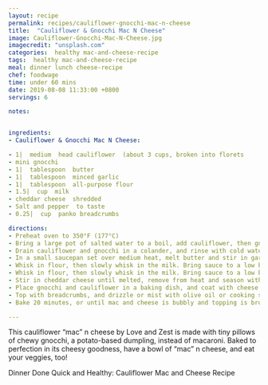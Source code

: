 ```yaml
---
layout: recipe
permalink: recipes/cauliflower-gnocchi-mac-n-cheese
title:  "Cauliflower & Gnocchi Mac N Cheese"
image: Cauliflower-Gnocchi-Mac-N-Cheese.jpg
imagecredit: "unsplash.com"
categories:  healthy mac-and-cheese-recipe
tags:  healthy mac-and-cheese-recipe
meal: dinner lunch cheese-recipe
chef: foodwage
time: under 60 mins
date: 2019-08-08 11:33:00 +0800
servings: 6

notes:


ingredients:
- Cauliflower & Gnocchi Mac N Cheese:

- 1|  medium  head cauliflower  (about 3 cups, broken into florets
- mini gnocchi
- 1|  tablespoon  butter
- 1|  tablespoon  minced garlic
- 1|  tablespoon  all-purpose flour
- 1.5|  cup  milk
- cheddar cheese  shredded
- Salt and pepper  to taste
- 0.25|  cup  panko breadcrumbs

directions:
- Preheat oven to 350°F (177°C)
- Bring a large pot of salted water to a boil, add cauliflower, then gnocchi. Cook until gnocchi float to the top.
- Drain cauliflower and gnocchi in a colander, and rinse with cold water. Set aside.
- In a small saucepan set over medium heat, melt butter and stir in garlic. Cook until aromatic.
- Whisk in flour, then slowly whisk in the milk. Bring sauce to a low boil to thicken.
- Whisk in flour, then slowly whisk in the milk. Bring sauce to a low boil to thicken.
- Stir in cheddar cheese until melted, remove from heat and season with salt and pepper to taste.
- Place gnocchi and cauliflower in a baking dish, and coat with cheese mixture.
- Top with breadcrumbs, and drizzle or mist with olive oil or cooking spray.
- Bake 20 minutes, or until mac and cheese is bubbly and topping is browned.

---
```


This cauliflower “mac” n cheese by Love and Zest is made with tiny pillows of chewy gnocchi, a potato-based dumpling, instead of macaroni. Baked to perfection in its cheesy goodness, have a bowl of “mac” n cheese, and eat your veggies, too!

Dinner Done Quick and Healthy: Cauliflower Mac and Cheese Recipe